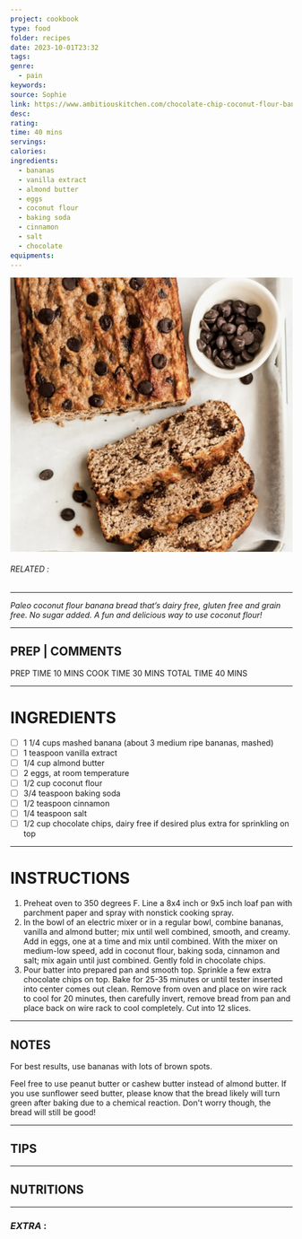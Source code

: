 ```yaml
---
project: cookbook
type: food
folder: recipes
date: 2023-10-01T23:32
tags: 
genre:
  - pain
keywords: 
source: Sophie
link: https://www.ambitiouskitchen.com/chocolate-chip-coconut-flour-banana-bread-gluten-free-paleo/
desc: 
rating: 
time: 40 mins
servings: 
calories: 
ingredients:
  - bananas
  - vanilla extract
  - almond butter
  - eggs
  - coconut flour
  - baking soda
  - cinnamon
  - salt
  - chocolate
equipments:
---
```


![IMAGE](image_652.png)

###### *RELATED* : 
---
_Paleo coconut flour banana bread that’s dairy free, gluten free and grain free. No sugar added. A fun and delicious way to use coconut flour!_

---
## PREP | COMMENTS

PREP TIME 10 MINS
COOK TIME 30 MINS
TOTAL TIME 40 MINS

---
# INGREDIENTS

- [ ] 1 1/4 cups mashed banana (about 3 medium ripe bananas, mashed)
- [ ] 1 teaspoon vanilla extract
- [ ] 1/4 cup almond butter
- [ ] 2 eggs, at room temperature
- [ ] 1/2 cup coconut flour
- [ ] 3/4 teaspoon baking soda
- [ ] 1/2 teaspoon cinnamon
- [ ] 1/4 teaspoon salt
- [ ] 1/2 cup chocolate chips, dairy free if desired plus extra for sprinkling on top

---
# INSTRUCTIONS

1. Preheat oven to 350 degrees F. Line a 8x4 inch or 9x5 inch loaf pan with parchment paper and spray with nonstick cooking spray.
2. In the bowl of an electric mixer or in a regular bowl, combine bananas, vanilla and almond butter; mix until well combined, smooth, and creamy. Add in eggs, one at a time and mix until combined. With the mixer on medium-low speed, add in coconut flour, baking soda, cinnamon and salt; mix again until just combined. Gently fold in chocolate chips.
3. Pour batter into prepared pan and smooth top. Sprinkle a few extra chocolate chips on top. Bake for 25-35 minutes or until tester inserted into center comes out clean. Remove from oven and place on wire rack to cool for 20 minutes, then carefully invert, remove bread from pan and place back on wire rack to cool completely. Cut into 12 slices.

---
## NOTES

For best results, use bananas with lots of brown spots.

Feel free to use peanut butter or cashew butter instead of almond butter. If you use sunflower seed butter, please know that the bread likely will turn green after baking due to a chemical reaction. Don't worry though, the bread will still be good!

---
## TIPS



---
## NUTRITIONS



---
### *EXTRA* :



